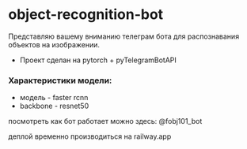 # object-recognition-bot
Представляю вашему вниманию телеграм бота для распознавания объектов на изображении.

- Проект сделан на pytorch + pyTelegramBotAPI
### Характеристики модели:
- модель - faster rcnn
- backbone - resnet50

посмотреть как бот работает можно здесь:
@fobj101_bot

деплой временно производиться на railway.app